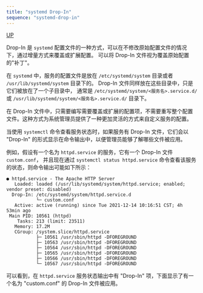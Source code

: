 ```yaml
---
title: "systemd Drop-In"
sequence: "systemd-drop-in"
---
```


[UP](/linux.html)


Drop-In 是 `systemd` 配置文件的一种方式，可以在不修改原始配置文件的情况下，通过增量方式来覆盖或扩展配置。
可以将 Drop-In 文件视为覆盖原始配置的"补丁"。

在 `systemd` 中，服务的配置文件是放在 `/etc/systemd/system` 目录或者 `/usr/lib/systemd/system` 目录下的。
Drop-In 文件同样放在这些目录中，只是它们被放在了一个子目录中，
通常是 `/etc/systemd/system/<服务名>.service.d/` 或 `/usr/lib/systemd/system/<服务名>.service.d/` 目录下。

在 Drop-In 文件中，只需要编写需要覆盖或扩展的配置项，不需要重写整个配置文件。这种方式为系统管理员提供了一种更加灵活的方式来自定义服务的配置。

当使用 `systemctl` 命令查看服务状态时，如果服务有 Drop-In 文件，它们会以 "Drop-In" 的形式显示在命令输出中，以便管理员能够了解哪些文件被应用。

例如，假设有一个名为 `httpd.service` 的服务，它有一个 Drop-In 文件 `custom.conf`，
并且现在通过 `systemctl status httpd.service` 命令查看该服务的状态，则命令输出可能如下所示：

```
● httpd.service - The Apache HTTP Server
   Loaded: loaded (/usr/lib/systemd/system/httpd.service; enabled; vendor preset: disabled)
  Drop-In: /etc/systemd/system/httpd.service.d
           └─ custom.conf
   Active: active (running) since Tue 2021-12-14 10:16:51 CST; 4h 53min ago
 Main PID: 10561 (httpd)
    Tasks: 213 (limit: 23511)
   Memory: 17.2M
   CGroup: /system.slice/httpd.service
           ├─ 10561 /usr/sbin/httpd -DFOREGROUND
           ├─ 10563 /usr/sbin/httpd -DFOREGROUND
           ├─ 10564 /usr/sbin/httpd -DFOREGROUND
           ├─ 10565 /usr/sbin/httpd -DFOREGROUND
           ├─ 10566 /usr/sbin/httpd -DFOREGROUND
           └─ 10567 /usr/sbin/httpd -DFOREGROUND
```

可以看到，在 `httpd.service` 服务状态输出中有 "Drop-In" 项，下面显示了有一个名为 "custom.conf" 的 Drop-In 文件被应用。
